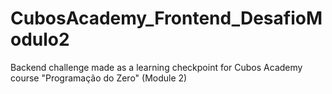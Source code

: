 # CubosAcademy_Frontend_DesafioModulo2
Backend challenge made as a learning checkpoint for Cubos Academy course "Programação do Zero" (Module 2)
